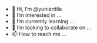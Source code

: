 - 👋 Hi, I’m @yuniardila
- 👀 I’m interested in ...
- 🌱 I’m currently learning ...
- 💞️ I’m looking to collaborate on ...
- 📫 How to reach me ...

<!---
yuniardila/yuniardila is a ✨ special ✨ repository because its `README.md` (this file) appears on your GitHub profile.
You can click the Preview link to take a look at your changes.
--->
